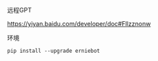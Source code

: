 远程GPT

https://yiyan.baidu.com/developer/doc#Fllzznonw

环境

```text
pip install --upgrade erniebot
```
